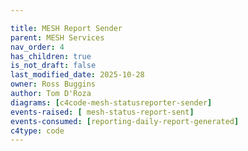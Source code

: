 ```yaml
---

title: MESH Report Sender
parent: MESH Services
nav_order: 4
has_children: true
is_not_draft: false
last_modified_date: 2025-10-28
owner: Ross Buggins
author: Tom D'Roza
diagrams: [c4code-mesh-statusreporter-sender]
events-raised: [ mesh-status-report-sent]
events-consumed: [reporting-daily-report-generated]
c4type: code
---
```

